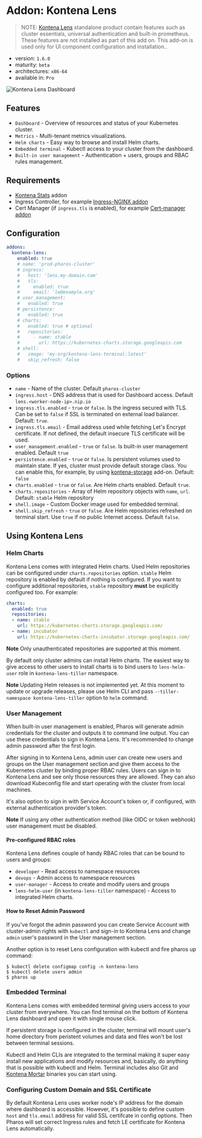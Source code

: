 # Addon: Kontena Lens

> NOTE: [Kontena Lens](https://www.kontena.io/lens) standalone product contain features such as cluster essentials, universal authentication and built-in prometheus. These features are not installed as part of this add on. This add-on is used only for UI component configuration and installation..

- version: `1.6.0`
- maturity: `beta`
- architectures: `x86-64`
- available in: `Pro`

![Kontena Lens Dashboard](https://www.kontena.io/images/lens/screenshot.png)

## Features

- `Dashboard` - Overview of resources and status of your Kubernetes cluster.
- `Metrics` - Multi-tenant metrics visualizations.
- `Helm charts` - Easy way to browse and install Helm charts.
- `Embedded terminal` - Kubectl access to your cluster from the dashboard.
- `Built-in user management` - Authentication + users, groups and RBAC rules management.

## Requirements
- [Kontena Stats](./kontena-stats.md) addon
- Ingress Controller, for example [Ingress-NGINX addon](./ingress-nginx.md)
- Cert Manager (if `ingress.tls` is enabled), for example [Cert-manager addon](./cert-manager.md)

## Configuration

```yaml
addons:
  kontena-lens:
    enabled: true
    # name: 'prod-pharos-cluster'
    # ingress:
    #   host: 'lens.my-domain.com'
    #   tls:
    #     enabled: true
    #     email: 'le@example.org'
    # user_management:
    #   enabled: true
    # persistence:
    #   enabled: true
    # charts:
    #   enabled: true # optional
    #   repositories:
    #     - name: stable
    #       url: https://kubernetes-charts.storage.googleapis.com
    # shell:
    #   image: 'my-org/kontena-lens-terminal:latest'
    #   skip_refresh: false
```

### Options

- `name` - Name of the cluster. Default `pharos-cluster`
- `ingress.host` - DNS address that is used for Dashboard access. Default `lens.<worker-node-ip>.nip.io`
- `ingress.tls.enabled` - `true` or `false`. Is the ingress secured with TLS. Can be set to `false` if SSL is terminated on external load balancer. Default: `true`.
- `ingress.tls.email` - Email address used while fetching Let's Encrypt certificate. If not defined, the default insecure TLS certificate will be used.
- `user_management.enabled` - `true` or `false`. Is built-in user management enabled. Default `true`
- `persistence.enabled` - `true` or `false`. Is persistent volumes used to maintain state. If yes, cluster must provide default storage class. You can enable this, for example, by using [kontena-storage](./kontena-storage.html) add-on. Default: `false`
- `charts.enabled` - `true` or `false`. Are Helm charts enabled. Default `true`.
- `charts.repositories` - Array of Helm repository objects with `name`, `url`. Default: `stable` Helm repository
- `shell.image` - Custom Docker image used for embedded terminal.
- `shell.skip_refresh` - `true` or `false`. Are Helm repositories refreshed on terminal start. Use `true` if no public Internet access. Default `false`.

## Using Kontena Lens

### Helm Charts

Kontena Lens comes with integrated Helm charts. Used Helm repositories can be configured under `charts.repositories` option. `stable` Helm repository is enabled by default if nothing is configured. If you want to configure additional repositories, `stable` repository **must** be explicitly configured too. For example:

```yaml
charts:
  enabled: true
  repositories:
  - name: stable
    url: https://kubernetes-charts.storage.googleapis.com/
  - name: incubator
    url: https://kubernetes-charts-incubator.storage.googleapis.com/
```

**Note** Only unauthenticated repositories are supported at this moment.

By default only cluster admins can install Helm charts. The easiest way to give access to other users to install charts is to bind users to `lens-helm-user` role in `kontena-lens-tiller` namespace.

**Note** Updating Helm releases is not implemented yet. At this moment to update or upgrade releases, please use Helm CLI and pass `--tiller-namespace kontena-lens-tiller` option to `helm` command.

### User Management

When built-in user management is enabled, Pharos will generate admin credentials for the cluster and outputs it to command line output. You can use these credentials to sign in Kontena Lens. It's recommended to change admin password after the first login.

After signing in to Kontena Lens, admin user can create new users and groups on the User management section and give them access to the Kubernetes cluster by binding proper RBAC rules. Users can sign in to Kontena Lens and see only those resources they are allowed. They can also download Kubeconfig file and start operating with the cluster from local machines.

It's also option to sign in with Service Account's token or, if configured, with external authentication provider's token.

**Note** If using any other authentication method (like OIDC or token webhook) user management must be disabled.

#### Pre-configured RBAC roles

Kontena Lens defines couple of handy RBAC roles that can be bound to users and groups:
- `developer` - Read access to namespace resources
- `devops` - Admin access to namespace resources
- `user-manager` - Access to create and modify users and groups
- `lens-helm-user` (in `kontena-lens-tiller` namespace) - Access to integrated Helm charts.

#### How to Reset Admin Password

If you've forgot the admin password you can create Service Account with cluster-admin rights with `kubectl` and sign-in to Kontena Lens and change `admin` user's password in the User management section.

Another option is to reset Lens configuration with kubectl and fire pharos up command:
```
$ kubectl delete configmap config -n kontena-lens
$ kubectl delete users admin
$ pharos up
```


### Embedded Terminal

Kontena Lens comes with embedded terminal giving users access to your cluster from everywhere. You can find terminal on the bottom of Kontena Lens dashboard and open it with single mouse click.

If persistent storage is configured in the cluster, terminal will mount user's home directory from peristent volumes and data and files won't be lost between terminal sessions.

Kubectl and Helm CLIs are integrated to the terminal making it super easy install new applications and modify resources and, basically, do anything that is possible with kubectl and Helm. Terminal includes also Git and [Kontena Mortar](https://github.com/kontena/mortar) binaries you can start using.

### Configuring Custom Domain and SSL Certificate

By default Kontena Lens uses worker node's IP address for the domain where dashboard is accessible. However, it's possible to define custom `host` and `tls.email` address for valid SSL certifcate in config options. Then Pharos will set correct Ingress rules and fetch LE certificate for Kontena Lens automatically.
